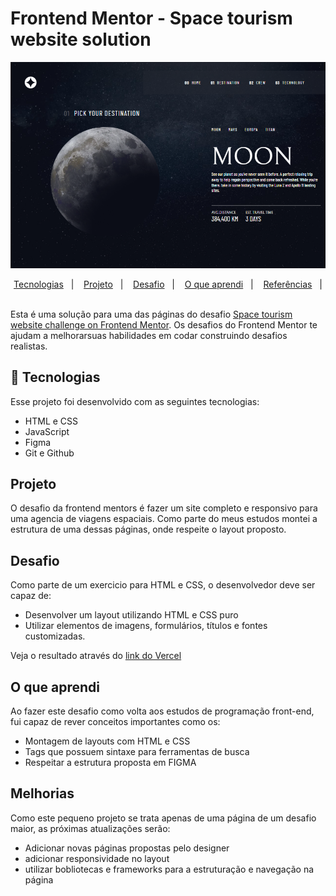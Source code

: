 # Frontend Mentor - Space tourism website solution

<p align="center">
  <img alt="License" src="./assets/preview.png">
</p>

<p align="center">
  <a href="#-tecnologias">Tecnologias</a>&nbsp;&nbsp;&nbsp;|&nbsp;&nbsp;&nbsp;
  <a href="#projeto">Projeto</a>&nbsp;&nbsp;&nbsp;|&nbsp;&nbsp;&nbsp;
  <a href="#desafio">Desafio</a>&nbsp;&nbsp;&nbsp;|&nbsp;&nbsp;&nbsp;
  <a href="#O-que-aprendi">O que aprendi</a>&nbsp;&nbsp;&nbsp;|&nbsp;&nbsp;&nbsp;
  <a href="#referências">Referências</a>&nbsp;&nbsp;&nbsp;|&nbsp;&nbsp;&nbsp;
</p>

Esta é uma solução para uma das páginas do desafio [Space tourism website challenge on Frontend Mentor](https://www.frontendmentor.io/challenges/space-tourism-multipage-website-gRWj1URZ3). Os desafios do Frontend Mentor te ajudam a melhorarsuas habilidades em codar construindo desafios realistas. 

## 🚀 Tecnologias

Esse projeto foi desenvolvido com as seguintes tecnologias:

- HTML e CSS
- JavaScript
- Figma
- Git e Github

## Projeto

O desafio da frontend mentors é fazer um site completo e responsivo para uma agencia de viagens espaciais. Como parte do meus estudos montei a estrutura de uma dessas páginas, onde respeite o layout proposto.

## Desafio

Como parte de um exercicio para HTML e CSS, o desenvolvedor deve ser capaz de:

- Desenvolver um layout utilizando HTML e CSS puro
- Utilizar elementos de imagens, formulários, títulos e fontes customizadas.

Veja o resultado através do <a href="https://space-travel-iota.vercel.app/">link do Vercel</a>

## O que aprendi

Ao fazer este desafio como volta aos estudos de programação front-end, fui capaz de rever conceitos importantes como os:

- Montagem de layouts com HTML e CSS
- Tags que possuem sintaxe para ferramentas de busca
- Respeitar a estrutura proposta em FIGMA

## Melhorias

Como este pequeno projeto se trata apenas de uma página de um desafio maior, as próximas atualizações serão:

- Adicionar novas páginas propostas pelo designer
- adicionar responsividade no layout
- utilizar bobliotecas e frameworks para a estruturação e navegação na página

